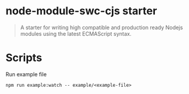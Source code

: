# node-module-swc-cjs starter

> A starter for writing high compatible and production ready Nodejs modules using the latest ECMAScript syntax.

# Scripts
Run example file

    npm run example:watch -- example/<example-file>